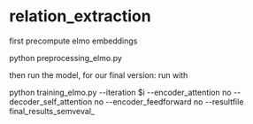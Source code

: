 # relation_extraction

first precompute elmo embeddings

python preprocessing_elmo.py

then run the model, for our final version: run with

python training_elmo.py --iteration $i --encoder_attention no --decoder_self_attention no --encoder_feedforward no --resultfile final_results_semveval_
